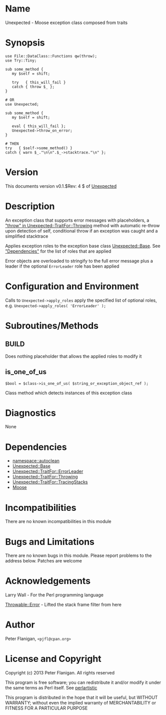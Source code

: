 # Name

Unexpected - Moose exception class composed from traits

# Synopsis

    use File::DataClass::Functions qw(throw);
    use Try::Tiny;

    sub some_method {
       my $self = shift;

       try   { this_will_fail }
       catch { throw $_ };
    }

    # OR
    use Unexpected;

    sub some_method {
       my $self = shift;

       eval { this_will_fail };
       Unexpected->throw_on_error;
    }

    # THEN
    try   { $self->some_method() }
    catch { warn $_."\n\n".$_->stacktrace."\n" };

# Version

This documents version v0.1.$Rev: 4 $ of [Unexpected](https://metacpan.org/module/Unexpected)

# Description

An exception class that supports error messages with placeholders, a
["throw" in Unexpected::TraitFor::Throwing](https://metacpan.org/module/Unexpected::TraitFor::Throwing#throw) method with
automatic re-throw upon detection of self, conditional throw if an
exception was caught and a simplified stacktrace

Applies exception roles to the exception base class
[Unexpected::Base](https://metacpan.org/module/Unexpected::Base). See ["Dependencies"](#Dependencies) for the list of
roles that are applied

Error objects are overloaded to stringify to the full error message
plus a leader if the optional `ErrorLeader` role has been applied

# Configuration and Environment

Calls to `Unexpected->apply_roles` apply the specified list of optional
roles, e.g. `Unexpected->apply_roles( 'ErrorLeader' );`

# Subroutines/Methods

## BUILD

Does nothing placeholder that allows the applied roles to modify it

## is\_one\_of\_us

    $bool = $class->is_one_of_us( $string_or_exception_object_ref );

Class method which detects instances of this exception class

# Diagnostics

None

# Dependencies

- [namespace::autoclean](https://metacpan.org/module/namespace::autoclean)
- [Unexpected::Base](https://metacpan.org/module/Unexpected::Base)
- [Unexpected::TraitFor::ErrorLeader](https://metacpan.org/module/Unexpected::TraitFor::ErrorLeader)
- [Unexpected::TraitFor::Throwing](https://metacpan.org/module/Unexpected::TraitFor::Throwing)
- [Unexpected::TraitFor::TracingStacks](https://metacpan.org/module/Unexpected::TraitFor::TracingStacks)
- [Moose](https://metacpan.org/module/Moose)

# Incompatibilities

There are no known incompatibilities in this module

# Bugs and Limitations

There are no known bugs in this module.
Please report problems to the address below.
Patches are welcome

# Acknowledgements

Larry Wall - For the Perl programming language

[Throwable::Error](https://metacpan.org/module/Throwable::Error) - Lifted the stack frame filter from here

# Author

Peter Flanigan, `<pjfl@cpan.org>`

# License and Copyright

Copyright (c) 2013 Peter Flanigan. All rights reserved

This program is free software; you can redistribute it and/or modify it
under the same terms as Perl itself. See [perlartistic](https://metacpan.org/module/perlartistic)

This program is distributed in the hope that it will be useful,
but WITHOUT WARRANTY; without even the implied warranty of
MERCHANTABILITY or FITNESS FOR A PARTICULAR PURPOSE
